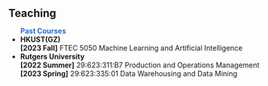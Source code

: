 <h1 id="teaching"></h1>

<h2 style="margin: 30px 0px 10px;">Teaching</h2>

<ul>
<strong style="color: #276cda;">Past Courses</strong><br>
<li><strong>HKUST(GZ)</strong><br>
<strong>[2023 Fall]</strong> FTEC 5050 Machine Learning and Artificial Intelligence<br></li>
<li><strong>Rutgers University</strong><br>
<strong>[2022 Summer]</strong> 29:623:311:B7 Production and Operations Management<br>
<strong>[2023 Spring]</strong> 29:623:335:01 Data Warehousing and Data Mining<br></li>
</ul>
